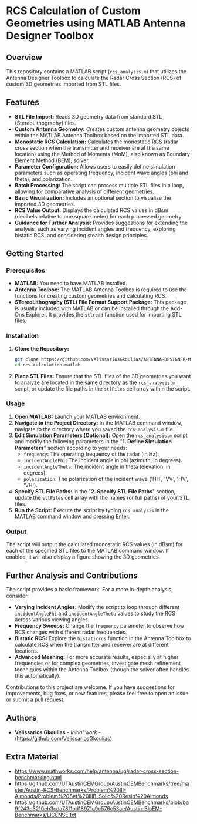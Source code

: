 # RCS Calculation of Custom Geometries using MATLAB Antenna Designer Toolbox

## Overview

This repository contains a MATLAB script (`rcs_analysis.m`) that utilizes the Antenna Designer Toolbox to calculate the Radar Cross Section (RCS) of custom 3D geometries imported from STL files.

## Features

* **STL File Import:** Reads 3D geometry data from standard STL (StereoLithography) files.
* **Custom Antenna Geometry:** Creates custom antenna geometry objects within the MATLAB Antenna Toolbox based on the imported STL data.
* **Monostatic RCS Calculation:** Calculates the monostatic RCS (radar cross section when the transmitter and receiver are at the same location) using the Method of Moments (MoM), also known as Boundary Element Method (BEM), solver.
* **Parameter Configuration:** Allows users to easily define simulation parameters such as operating frequency, incident wave angles (phi and theta), and polarization.
* **Batch Processing:** The script can process multiple STL files in a loop, allowing for comparative analysis of different geometries.
* **Basic Visualization:** Includes an optional section to visualize the imported 3D geometries.
* **RCS Value Output:** Displays the calculated RCS values in dBsm (decibels relative to one square meter) for each processed geometry.
* **Guidance for Further Analysis:** Provides suggestions for extending the analysis, such as varying incident angles and frequency, exploring bistatic RCS, and considering stealth design principles.

## Getting Started

### Prerequisites

* **MATLAB:** You need to have MATLAB installed.
* **Antenna Toolbox:** The MATLAB Antenna Toolbox is required to use the functions for creating custom geometries and calculating RCS.
* **STereoLithography (STL) File Format Support Package:** This package is usually included with MATLAB or can be installed through the Add-Ons Explorer. It provides the `stlread` function used for importing STL files.

### Installation

1.  **Clone the Repository:**
    ```bash
    git clone https://github.com/VelissariosGkoulias/ANTENNA-DESIGNER-MATLAB-TOOLBOX.git
    cd rcs-calculation-matlab
    ```

2.  **Place STL Files:** Ensure that the STL files of the 3D geometries you want to analyze are located in the same directory as the `rcs_analysis.m` script, or update the file paths in the `stlFiles` cell array within the script.

### Usage

1.  **Open MATLAB:** Launch your MATLAB environment.
2.  **Navigate to the Project Directory:** In the MATLAB command window, navigate to the directory where you saved the `rcs_analysis.m` file.
3.  **Edit Simulation Parameters (Optional):** Open the `rcs_analysis.m` script and modify the following parameters in the "**1. Define Simulation Parameters**" section according to your needs:
    * `frequency`: The operating frequency of the radar (in Hz).
    * `incidentAnglePhi`: The incident angle in phi (azimuth, in degrees).
    * `incidentAngleTheta`: The incident angle in theta (elevation, in degrees).
    * `polarization`: The polarization of the incident wave ('HH', 'VV', 'HV', 'VH').
4.  **Specify STL File Paths:** In the "**2. Specify STL File Paths**" section, update the `stlFiles` cell array with the names (or full paths) of your STL files.
5.  **Run the Script:** Execute the script by typing `rcs_analysis` in the MATLAB command window and pressing Enter.

### Output

The script will output the calculated monostatic RCS values (in dBsm) for each of the specified STL files to the MATLAB command window. If enabled, it will also display a figure showing the 3D geometries.

## Further Analysis and Contributions

The script provides a basic framework. For a more in-depth analysis, consider:

* **Varying Incident Angles:** Modify the script to loop through different `incidentAnglePhi` and `incidentAngleTheta` values to study the RCS across various viewing angles.
* **Frequency Sweeps:** Change the `frequency` parameter to observe how RCS changes with different radar frequencies.
* **Bistatic RCS:** Explore the `bistaticrcs` function in the Antenna Toolbox to calculate RCS when the transmitter and receiver are at different locations.
* **Advanced Meshing:** For more accurate results, especially at higher frequencies or for complex geometries, investigate mesh refinement techniques within the Antenna Toolbox (though the solver often handles this automatically).

Contributions to this project are welcome. If you have suggestions for improvements, bug fixes, or new features, please feel free to open an issue or submit a pull request.

## Authors

* **Velissarios Gkoulias** - *Initial work* - (https://github.com/VelissariosGkoulias)

## Extra Material

* https://www.mathworks.com/help/antenna/ug/radar-cross-section-benchmarking.html
* https://github.com/UTAustinCEMGroup/AustinCEMBenchmarks/tree/master/Austin-RCS-Benchmarks/Problem%20III-Almonds/Problem%20Set%20IIIB-Solid%20Resin%20Almonds
* https://github.com/UTAustinCEMGroup/AustinCEMBenchmarks/blob/ba9f243c3210eb3cda78f1bd18971c9c576c53ae/Austin-BioEM-Benchmarks/LICENSE.txt